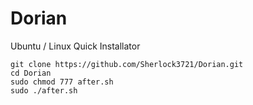 # Dorian
Ubuntu / Linux Quick Installator

```
git clone https://github.com/Sherlock3721/Dorian.git
cd Dorian
sudo chmod 777 after.sh
sudo ./after.sh
```
